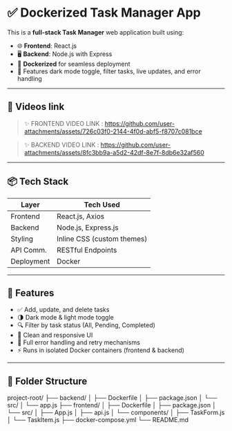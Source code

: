 # ✅ Dockerized Task Manager App

This is a **full-stack Task Manager** web application built using:

- 🌐 **Frontend**: React.js  
- 🖥️ **Backend**: Node.js with Express  
- 🐳 **Dockerized** for seamless deployment  
- 🌈 Features dark mode toggle, filter tasks, live updates, and error handling

---

## 📸 Videos link

> ✨ FRONTEND VIDEO LINK : https://github.com/user-attachments/assets/726c03f0-2144-4f0d-abf5-f8707c081bce

> ✨ BACKEND VIDEO LINK : https://github.com/user-attachments/assets/8fc3bb9a-a5d2-42df-8e7f-8db6e32af560

---

## 📦 Tech Stack

| Layer      | Tech Used             |
|------------|-----------------------|
| Frontend   | React.js, Axios       |
| Backend    | Node.js, Express.js   |
| Styling    | Inline CSS (custom themes) |
| API Comm.  | RESTful Endpoints     |
| Deployment | Docker                |

---

## 🧠 Features

- ✅ Add, update, and delete tasks
- 🌗 Dark mode & light mode toggle
- 🔍 Filter by task status (All, Pending, Completed)
- 🧠 Clean and responsive UI
- 🚨 Full error handling and retry mechanisms
- ⚡ Runs in isolated Docker containers (frontend & backend)

---

## 📁 Folder Structure

project-root/
├── backend/
│ ├── Dockerfile
│ ├── package.json
│ └── src/
│ └── app.js
├── frontend/
│ ├── Dockerfile
│ ├── package.json
│ └── src/
│ ├── App.js
│ ├── api.js
│ └── components/
│ ├── TaskForm.js
│ └── TaskItem.js
├── docker-compose.yml
└── README.md



